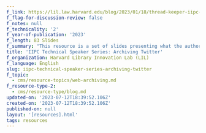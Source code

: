 ```yaml
---
f_link: https://lil.law.harvard.edu/blog/2023/01/18/thread-keeper-iipc-webinar/
f_flag-for-discussion-review: false
f_notes: null
f_technicality: '2'
f_year-of-publication: '2023'
f_length: 83 Slides
f_summary: "This resource is a set of slides presenting what the author learned building thread-keeper, the experimental open-source software behind social.perma.cc\_which allows for making high-fidelity captures of twitter.com urls as\_“sealed”\_PDFs."
title: 'IIPC Technical Speaker Series: Archiving Twitter'
f_organization: Harvard Library Innovation Lab (LIL)
f_language: English
slug: iipc-technical-speaker-series-archiving-twitter
f_topic:
  - cms/resource-topics/web-archiving.md
f_resource-type-2:
  - cms/resource-type/blog.md
updated-on: '2023-07-12T18:39:52.106Z'
created-on: '2023-07-12T18:39:52.106Z'
published-on: null
layout: '[resources].html'
tags: resources
---
```



